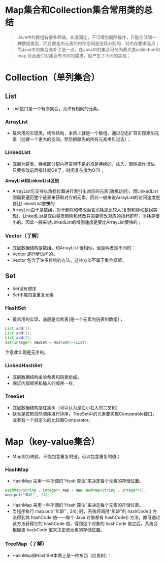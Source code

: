 # Map集合和Collection集合常用类的总结


> Java中的数组有很多弊端，长度固定，不可增加删除操作，只能存储同一种数据类型，而且数组内元素的内存空间是连续分配的，对内存要求高点；而Java中的集合弥补了这一点，在Java中的集合可分为两大类collection和map,对此我们对集合有不同的需求，就产生了不同的实现；

# Collection（单列集合）

## List
* List接口是一个有序集合，允许有相同的元素。
### ArrayList
* 最常用的实现类，线性结构，本质上就是一个数组，通过动态扩容实现添加元素（创建一个更大的空间。然后把原先的所有元素拷贝过去）；
### LinkedList
* 底层为链表。特点即分配内存空间不是必须是连续的，插入、删除操作很快，只要修改前后指针就OK了，时间复杂度为O(1)；

**ArrayList和LinkedList区别**

* ArrayList它支持以角标位置进行索引出对应的元素(随机访问)，而LinkedList则需要遍历整个链表来获取对应的元素。因此一般来说ArrayList的访问速度是要比LinkedList要**快**的
* ArrayList由于是数组，对于删除和修改而言消耗是比较大(复制和移动数组实现)，LinkedList是双向链表删除和修改只需要修改对应的指针即可，消耗是很小的。因此一般来说LinkedList的增删速度是要比ArrayList要快的；

### Vector（了解）
* 底层数据结构是数组。和ArrayList 很相似，但是两者是不同的：
* Vector 是同步访问的。
* Vector 包含了许多传统的方法，这些方法不属于集合框架。

## Set
* Set没有顺序
* Set不能包含重复元素
### HashSet
* 最常用的实现，底层是哈希表(是一个元素为链表的数组)；
```java
List.add(1);
List.add(1);
List.add(2);
Set<Integer> newSet = HashSet<>(List);
```
注意此实现是无序的。
### LinkedHashSet
* 底层数据结构由哈希表和链表组成。
* 保证内部顺序和插入的顺序一样。
### TreeSet
* 底层数据结构是红黑树（可以认为是左小右大的二叉树）
* 缺省是按照自然顺序进行排序，TreeSet中的元素要实现Comparable接口，或者有一个自定义的比较器Comparator。


# Map（key-value集合）
* Map即为映射，不能包含重复的键，可以包含重复的值；
### HashMap
* HashMap 采用一种所谓的“Hash 算法”来决定每个元素的存储位置。
```java
HashMap<String , Integer> map = new HashMap<String , Integer>();   
map.put("年龄" , 24);   
```
* HashMap 采用一种所谓的“Hash 算法”来决定每个元素的存储位置。 
* 当程序执行 map.put("年龄" , 24); 时，系统将调用"年龄"的 hashCode() 方法得到其 hashCode 值——每个 Java 对象都有 hashCode() 方法，都可通过该方法获得它的 hashCode 值。得到这个对象的 hashCode 值之后，系统会根据该 hashCode 值来决定该元素的存储位置。 

### TreeMap（了解）
* HashMap和HashSet本质上是⼀种东⻄（红黑树）：


